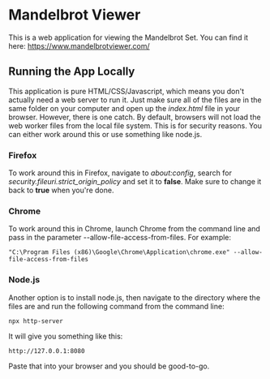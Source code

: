 # Mandelbrot Viewer

This is a web application for viewing the Mandelbrot Set. You can find it here: https://www.mandelbrotviewer.com/

## Running the App Locally

This application is pure HTML/CSS/Javascript, which means you don't actually need a web server to run it. Just make sure all of the files are in the same folder on your computer and open up the *index.html* file in your browser. However, there is one catch. By default, browsers will not load the web worker files from the local file system. This is for security reasons. You can either work around this or use something like node.js.


### Firefox

To work around this in Firefox, navigate to *about:config*, search for *security.fileuri.strict_origin_policy* and set it to **false**. Make sure to change it back to **true** when you're done.

### Chrome 
To work around this in Chrome, launch Chrome from the command line and pass in the parameter --allow-file-access-from-files. For example:

	"C:\Program Files (x86)\Google\Chrome\Application\chrome.exe" --allow-file-access-from-files

### Node.js

Another option is to install node.js, then navigate to the directory where the files are and run the following command from the command line:

	npx http-server

It will give you something like this:

	http://127.0.0.1:8080

Paste that into your browser and you should be good-to-go.

